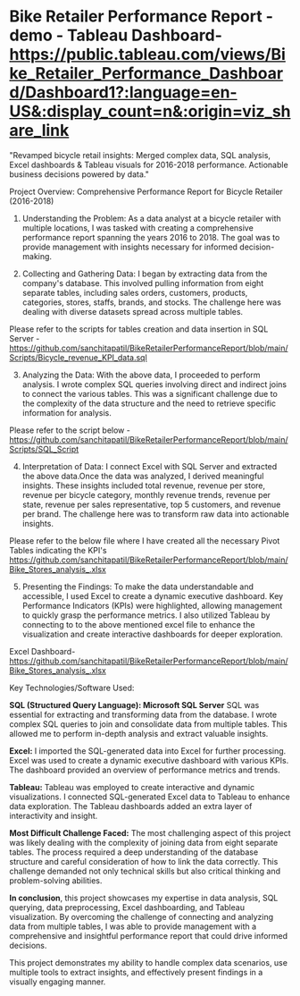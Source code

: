 # Bike Retailer Performance Report - demo - Tableau Dashboard- https://public.tableau.com/views/Bike_Retailer_Performance_Dashboard/Dashboard1?:language=en-US&:display_count=n&:origin=viz_share_link

"Revamped bicycle retail insights: Merged complex data, SQL analysis, Excel dashboards &amp; Tableau visuals for 2016-2018 performance. Actionable business decisions powered by data."

Project Overview: Comprehensive Performance Report for Bicycle Retailer (2016-2018)

1. Understanding the Problem:
As a data analyst at a bicycle retailer with multiple locations, I was tasked with creating a comprehensive performance report spanning the years 2016 to 2018. The goal was to provide management with insights necessary for informed decision-making.

2. Collecting and Gathering Data:
I began by extracting data from the company's database. This involved pulling information from eight separate tables, including sales orders, customers, products, categories, stores, staffs, brands, and stocks. The challenge here was dealing with diverse datasets spread across multiple tables.

Please refer to the scripts for tables creation and data insertion in SQL Server - https://github.com/sanchitapatil/BikeRetailerPerformanceReport/blob/main/Scripts/Bicycle_revenue_KPI_data.sql

3. Analyzing the Data:
With the above data, I proceeded to perform analysis. I wrote complex SQL queries involving direct and indirect joins to connect the various tables. This was a significant challenge due to the complexity of the data structure and the need to retrieve specific information for analysis.

Please refer to the script below - 
https://github.com/sanchitapatil/BikeRetailerPerformanceReport/blob/main/Scripts/SQL_Script

4. Interpretation of Data:
I connect Excel with SQL Server and extracted the above data.Once the data was analyzed, I derived meaningful insights. These insights included total revenue, revenue per store, revenue per bicycle category, monthly revenue trends, revenue per state, revenue per sales representative, top 5 customers, and revenue per brand. The challenge here was to transform raw data into actionable insights.

Please refer to the below file where I have created all the necessary Pivot Tables indicating the KPI's
https://github.com/sanchitapatil/BikeRetailerPerformanceReport/blob/main/Bike_Stores_analysis_.xlsx

5. Presenting the Findings:
To make the data understandable and accessible, I used Excel to create a dynamic executive dashboard. Key Performance Indicators (KPIs) were highlighted, allowing management to quickly grasp the performance metrics. I also utilized Tableau by connecting to to the above mentioned excel file to enhance the visualization and create interactive dashboards for deeper exploration.

Excel Dashboard- https://github.com/sanchitapatil/BikeRetailerPerformanceReport/blob/main/Bike_Stores_analysis_.xlsx



Key Technologies/Software Used:

**SQL (Structured Query Language): Microsoft SQL Server**
SQL was essential for extracting and transforming data from the database.
I wrote complex SQL queries to join and consolidate data from multiple tables.
This allowed me to perform in-depth analysis and extract valuable insights.

**Excel:**
I imported the SQL-generated data into Excel for further processing.
Excel was used to create a dynamic executive dashboard with various KPIs.
The dashboard provided an overview of performance metrics and trends.

**Tableau:**
Tableau was employed to create interactive and dynamic visualizations.
I connected SQL-generated Excel data to Tableau to enhance data exploration.
The Tableau dashboards added an extra layer of interactivity and insight.

**Most Difficult Challenge Faced:**
The most challenging aspect of this project was likely dealing with the complexity of joining data from eight separate tables. The process required a deep understanding of the database structure and careful consideration of how to link the data correctly. This challenge demanded not only technical skills but also critical thinking and problem-solving abilities.

**In conclusion**, this project showcases my expertise in data analysis, SQL querying, data preprocessing, Excel dashboarding, and Tableau visualization. By overcoming the challenge of connecting and analyzing data from multiple tables, I was able to provide management with a comprehensive and insightful performance report that could drive informed decisions.

This project demonstrates my ability to handle complex data scenarios, use multiple tools to extract insights, and effectively present findings in a visually engaging manner.
